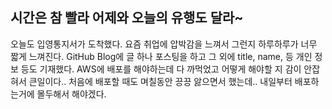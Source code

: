 ## 시간은 참 빨라 어제와 오늘의 유행도 달라~
오늘도 입영통지서가 도착했다. 요즘 취업에 압박감을 느껴서 그런지 하루하루가 너무 짧게 느껴진다.
GitHub Blog에 글 하나 포스팅을 하고 그 외에 title, name, 등 개인 정보 등도 기재했다.
AWS에 배포를 해야하는데 다 까먹었고 어떻게 해야할 지 감이 안잡혀서 큰일이다.. 처음에 배포할 때도 며칠동안 끙끙 앓으면서 했는데..
내일부터 배포하는거에 몰두해서 해야겠다.